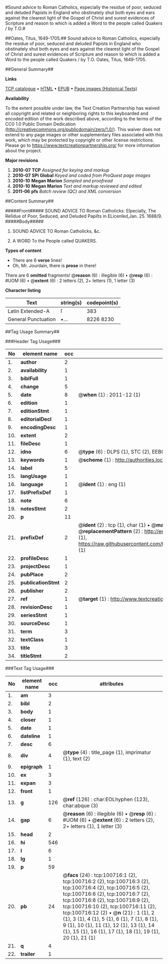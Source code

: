 #Sound advice to Roman Catholics, especially the residue of poor, seduced and deluded Papists in England who obstinately shut both eyes and ears against the clearest light of the Gospel of Christ and surest evidences of Scripture and reason to which is added a Word to the people called Quakers / by T.O.#

##Oates, Titus, 1649-1705.##
Sound advice to Roman Catholics, especially the residue of poor, seduced and deluded Papists in England who obstinately shut both eyes and ears against the clearest light of the Gospel of Christ and surest evidences of Scripture and reason to which is added a Word to the people called Quakers / by T.O.
Oates, Titus, 1649-1705.

##General Summary##

**Links**

[TCP catalogue](http://www.ota.ox.ac.uk/tcp/)  • 
[HTML](http://tei.it.ox.ac.uk/tcp/Texts-HTML/free/A53/A53528.html)  • 
[EPUB](http://tei.it.ox.ac.uk/tcp/Texts-EPUB/free/A53/A53528.epub) • 
[Page images (Historical Texts)](https://historicaltexts.jisc.ac.uk/eebo-13593893e)

**Availability**

To the extent possible under law, the Text Creation Partnership has waived all copyright and related or neighboring rights to this keyboarded and encoded edition of the work described above, according to the terms of the CC0 1.0 Public Domain Dedication (http://creativecommons.org/publicdomain/zero/1.0/). This waiver does not extend to any page images or other supplementary files associated with this work, which may be protected by copyright or other license restrictions. Please go to https://www.textcreationpartnership.org/ for more information about the project.

**Major revisions**

1. __2010-07__ __TCP__ *Assigned for keying and markup*
1. __2010-07__ __SPi Global__ *Keyed and coded from ProQuest page images*
1. __2010-10__ __Megan Marion__ *Sampled and proofread*
1. __2010-10__ __Megan Marion__ *Text and markup reviewed and edited*
1. __2011-06__ __pfs__ *Batch review (QC) and XML conversion*

##Content Summary##

#####Front#####
SOUND ADVICE TO Roman Catholicks: Eſpecially, The Reſidue of Poor, Seduced, and Deluded Papiſts in ELicenſed,Jan. 25. 1688/9.
#####Body#####

1. SOUND ADVICE TO Roman Catholicks, &c.

1. A WORD To the People called QUAKERS.

**Types of content**

  * There are 6 **verse** lines!
  * Oh, Mr. Jourdain, there is **prose** in there!

There are 6 **omitted** fragments! 
 @__reason__ (6) : illegible (6)  •  @__resp__ (6) : #UOM (6)  •  @__extent__ (6) : 2 letters (2), 2+ letters (1), 1 letter (3)

**Character listing**


|Text|string(s)|codepoint(s)|
|---|---|---|
|Latin Extended-A|ſ|383|
|General Punctuation|•…|8226 8230|

##Tag Usage Summary##

###Header Tag Usage###

|No|element name|occ|attributes|
|---|---|---|---|
|1.|__author__|2||
|2.|__availability__|1||
|3.|__biblFull__|1||
|4.|__change__|5||
|5.|__date__|8| @__when__ (1) : 2011-12 (1)|
|6.|__edition__|1||
|7.|__editionStmt__|1||
|8.|__editorialDecl__|1||
|9.|__encodingDesc__|1||
|10.|__extent__|2||
|11.|__fileDesc__|1||
|12.|__idno__|6| @__type__ (6) : DLPS (1), STC (2), EEBO-CITATION (1), OCLC (1), VID (1)|
|13.|__keywords__|1| @__scheme__ (1) : http://authorities.loc.gov/ (1)|
|14.|__label__|5||
|15.|__langUsage__|1||
|16.|__language__|1| @__ident__ (1) : eng (1)|
|17.|__listPrefixDef__|1||
|18.|__note__|6||
|19.|__notesStmt__|2||
|20.|__p__|11||
|21.|__prefixDef__|2| @__ident__ (2) : tcp (1), char (1)  •  @__matchPattern__ (2) : ([0-9\-]+):([0-9IVX]+) (1), (.+) (1)  •  @__replacementPattern__ (2) : http://eebo.chadwyck.com/downloadtiff?vid=$1&page=$2 (1), https://raw.githubusercontent.com/textcreationpartnership/Texts/master/tcpchars.xml#$1 (1)|
|22.|__profileDesc__|1||
|23.|__projectDesc__|1||
|24.|__pubPlace__|2||
|25.|__publicationStmt__|2||
|26.|__publisher__|2||
|27.|__ref__|1| @__target__ (1) : http://www.textcreationpartnership.org/docs/. (1)|
|28.|__revisionDesc__|1||
|29.|__seriesStmt__|1||
|30.|__sourceDesc__|1||
|31.|__term__|3||
|32.|__textClass__|1||
|33.|__title__|3||
|34.|__titleStmt__|2||


###Text Tag Usage###

|No|element name|occ|attributes|
|---|---|---|---|
|1.|__am__|3||
|2.|__bibl__|2||
|3.|__body__|1||
|4.|__closer__|1||
|5.|__date__|1||
|6.|__dateline__|1||
|7.|__desc__|6||
|8.|__div__|4| @__type__ (4) : title_page (1), imprimatur (1), text (2)|
|9.|__epigraph__|1||
|10.|__ex__|3||
|11.|__expan__|3||
|12.|__front__|1||
|13.|__g__|126| @__ref__ (126) : char:EOLhyphen (123), char:abque (3)|
|14.|__gap__|6| @__reason__ (6) : illegible (6)  •  @__resp__ (6) : #UOM (6)  •  @__extent__ (6) : 2 letters (2), 2+ letters (1), 1 letter (3)|
|15.|__head__|2||
|16.|__hi__|546||
|17.|__l__|6||
|18.|__lg__|1||
|19.|__p__|59||
|20.|__pb__|24| @__facs__ (24) : tcp:100716:1 (2), tcp:100716:2 (2), tcp:100716:3 (2), tcp:100716:4 (2), tcp:100716:5 (2), tcp:100716:6 (2), tcp:100716:7 (2), tcp:100716:8 (2), tcp:100716:9 (2), tcp:100716:10 (2), tcp:100716:11 (2), tcp:100716:12 (2)  •  @__n__ (21) : 1 (1), 2 (1), 3 (1), 4 (1), 5 (1), 6 (1), 7 (1), 8 (1), 9 (1), 10 (1), 11 (1), 12 (1), 13 (1), 14 (1), 15 (1), 16 (1), 17 (1), 18 (1), 19 (1), 20 (1), 21 (1)|
|21.|__q__|4||
|22.|__trailer__|1||

